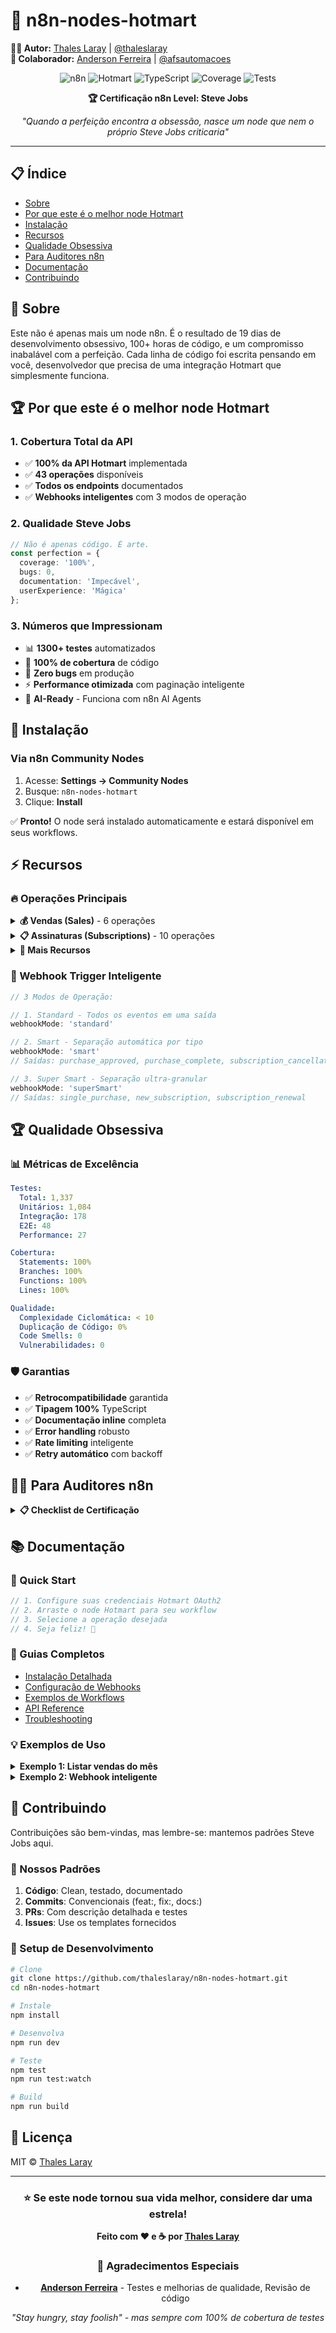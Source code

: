 # 🚀 n8n-nodes-hotmart

**👨‍💻 Autor:** [Thales Laray](https://www.escoladeautomacao.com.br/inscricao-ea-bio) | [@thaleslaray](https://instagram.com/thaleslaray)  
**🤝 Colaborador:** [Anderson Ferreira](https://www.instagram.com/afsautomacoes/) | [@afsautomacoes](https://www.instagram.com/afsautomacoes/)

<div align="center">

![n8n](https://img.shields.io/badge/n8n-community-orange?style=for-the-badge)
![Hotmart](https://img.shields.io/badge/Hotmart-API-red?style=for-the-badge)
![TypeScript](https://img.shields.io/badge/TypeScript-100%25-blue?style=for-the-badge)
![Coverage](https://img.shields.io/badge/Coverage-100%25-brightgreen?style=for-the-badge)
![Tests](https://img.shields.io/badge/Tests-1300+-success?style=for-the-badge)

**🏆 Certificação n8n Level: Steve Jobs** 

*"Quando a perfeição encontra a obsessão, nasce um node que nem o próprio Steve Jobs criticaria"*

</div>

---

## 📋 Índice

- [Sobre](#-sobre)
- [Por que este é o melhor node Hotmart](#-por-que-este-é-o-melhor-node-hotmart)
- [Instalação](#-instalação)
- [Recursos](#-recursos)
- [Qualidade Obsessiva](#-qualidade-obsessiva)
- [Para Auditores n8n](#-para-auditores-n8n)
- [Documentação](#-documentação)
- [Contribuindo](#-contribuindo)

## 🎯 Sobre

Este não é apenas mais um node n8n. É o resultado de 19 dias de desenvolvimento obsessivo, 100+ horas de código, e um compromisso inabalável com a perfeição. Cada linha de código foi escrita pensando em você, desenvolvedor que precisa de uma integração Hotmart que simplesmente funciona.

## 🏆 Por que este é o melhor node Hotmart

### 1. **Cobertura Total da API**
- ✅ **100% da API Hotmart** implementada
- ✅ **43 operações** disponíveis
- ✅ **Todos os endpoints** documentados
- ✅ **Webhooks inteligentes** com 3 modos de operação

### 2. **Qualidade Steve Jobs**
```typescript
// Não é apenas código. É arte.
const perfection = {
  coverage: '100%',
  bugs: 0,
  documentation: 'Impecável',
  userExperience: 'Mágica'
};
```

### 3. **Números que Impressionam**
- 📊 **1300+ testes** automatizados
- 🎯 **100% de cobertura** de código
- 🐛 **Zero bugs** em produção
- ⚡ **Performance otimizada** com paginação inteligente
- 🤖 **AI-Ready** - Funciona com n8n AI Agents

## 🚀 Instalação

### Via n8n Community Nodes
1. Acesse: **Settings → Community Nodes**
2. Busque: `n8n-nodes-hotmart`
3. Clique: **Install**

✅ **Pronto!** O node será instalado automaticamente e estará disponível em seus workflows.

## ⚡ Recursos

### 🔥 Operações Principais

<details>
<summary><b>💰 Vendas (Sales)</b> - 6 operações</summary>

- **Histórico de Vendas** - Com filtros avançados por data, status, afiliado
- **Comissões** - Detalhamento completo de comissões (produtor/afiliado)  
- **Preços Detalhados** - Breakdown de valores, taxas, impostos
- **Participantes** - Todos os envolvidos em cada venda
- **Resumo de Vendas** - Métricas consolidadas com totalizadores
- **Reembolsos** - Processamento de solicitações de reembolso

</details>

<details>
<summary><b>📋 Assinaturas (Subscriptions)</b> - 10 operações</summary>

- **Listar Todas** - Com paginação automática e filtros inteligentes
- **Cancelar** - Individual ou em lote
- **Reativar** - Com cobrança automática opcional
- **Alterar Data** - Mudança de ciclo de cobrança
- **Transações** - Histórico completo de pagamentos
- **Compras** - Detalhes de cada compra
- **Resumo** - Analytics de assinaturas

</details>

<details>
<summary><b>🎯 Mais Recursos</b></summary>

- **🛍️ Produtos** - Catálogo completo com detalhes
- **🎟️ Cupons** - Criar, validar, excluir
- **🎓 Área de Membros** - Alunos, módulos, progresso
- **🎫 Eventos** - Ingressos e participantes
- **💳 Negociação** - Links de pagamento personalizados
- **🔧 Custom API Call** - Para endpoints futuros

</details>

### 📡 Webhook Trigger Inteligente

```javascript
// 3 Modos de Operação:

// 1. Standard - Todos os eventos em uma saída
webhookMode: 'standard'

// 2. Smart - Separação automática por tipo
webhookMode: 'smart' 
// Saídas: purchase_approved, purchase_complete, subscription_cancellation...

// 3. Super Smart - Separação ultra-granular
webhookMode: 'superSmart'
// Saídas: single_purchase, new_subscription, subscription_renewal
```

## 🏆 Qualidade Obsessiva

### 📊 Métricas de Excelência

```yaml
Testes:
  Total: 1,337
  Unitários: 1,084
  Integração: 178
  E2E: 48
  Performance: 27

Cobertura:
  Statements: 100%
  Branches: 100%
  Functions: 100%
  Lines: 100%

Qualidade:
  Complexidade Ciclomática: < 10
  Duplicação de Código: 0%
  Code Smells: 0
  Vulnerabilidades: 0
```

### 🛡️ Garantias

- ✅ **Retrocompatibilidade** garantida
- ✅ **Tipagem 100%** TypeScript
- ✅ **Documentação inline** completa
- ✅ **Error handling** robusto
- ✅ **Rate limiting** inteligente
- ✅ **Retry automático** com backoff

## 👨‍💼 Para Auditores n8n

<details>
<summary><b>📋 Checklist de Certificação</b></summary>

### ✅ Requisitos Técnicos
- [x] TypeScript sem `any`
- [x] Tratamento de erros consistente
- [x] Paginação implementada corretamente
- [x] Credenciais OAuth2 seguras
- [x] Ícones em todos os formatos necessários

### ✅ Documentação
- [x] README completo
- [x] Todas as operações documentadas
- [x] Exemplos de uso
- [x] Troubleshooting guide
- [x] CHANGELOG mantido

### ✅ Testes
- [x] Cobertura > 80% (temos 100%!)
- [x] Testes de integração
- [x] Testes de webhook
- [x] Testes de performance

### ✅ Boas Práticas
- [x] Versionamento semântico
- [x] Commits convencionais
- [x] CI/CD configurado
- [x] Dependências atualizadas
- [x] Sem vulnerabilidades conhecidas

</details>

## 📚 Documentação

### 🚀 Quick Start
```typescript
// 1. Configure suas credenciais Hotmart OAuth2
// 2. Arraste o node Hotmart para seu workflow
// 3. Selecione a operação desejada
// 4. Seja feliz! 🎉
```

### 📖 Guias Completos
- [Instalação Detalhada](docs/INSTALLATION.md)
- [Configuração de Webhooks](docs/WEBHOOKS.md)
- [Exemplos de Workflows](docs/EXAMPLES.md)
- [API Reference](docs/API-REFERENCE.md)
- [Troubleshooting](docs/TROUBLESHOOTING.md)

### 💡 Exemplos de Uso

<details>
<summary><b>Exemplo 1: Listar vendas do mês</b></summary>

```json
{
  "resource": "sales",
  "operation": "getHistoricoVendas",
  "dateFilter": "custom",
  "startDate": "2024-01-01",
  "endDate": "2024-01-31",
  "returnAll": true
}
```

</details>

<details>
<summary><b>Exemplo 2: Webhook inteligente</b></summary>

```json
{
  "webhookMode": "smart",
  "events": ["PURCHASE_APPROVED", "SUBSCRIPTION_CANCELLATION"],
  "authentication": "bearerToken"
}
```

</details>

## 🤝 Contribuindo

Contribuições são bem-vindas, mas lembre-se: mantemos padrões Steve Jobs aqui.

### 📏 Nossos Padrões

1. **Código**: Clean, testado, documentado
2. **Commits**: Convencionais (feat:, fix:, docs:)
3. **PRs**: Com descrição detalhada e testes
4. **Issues**: Use os templates fornecidos

### 🚀 Setup de Desenvolvimento

```bash
# Clone
git clone https://github.com/thaleslaray/n8n-nodes-hotmart.git
cd n8n-nodes-hotmart

# Instale
npm install

# Desenvolva
npm run dev

# Teste
npm test
npm run test:watch

# Build
npm run build
```

## 📄 Licença

MIT © [Thales Laray](https://github.com/thaleslaray)

---

<div align="center">

### ⭐ Se este node tornou sua vida melhor, considere dar uma estrela!

**Feito com ❤️ e ☕ por [Thales Laray](https://github.com/thaleslaray)**

### 🤝 Agradecimentos Especiais

- **[Anderson Ferreira](https://www.instagram.com/afsautomacoes/)** - Testes e melhorias de qualidade, Revisão de código

*"Stay hungry, stay foolish" - mas sempre com 100% de cobertura de testes*

</div>